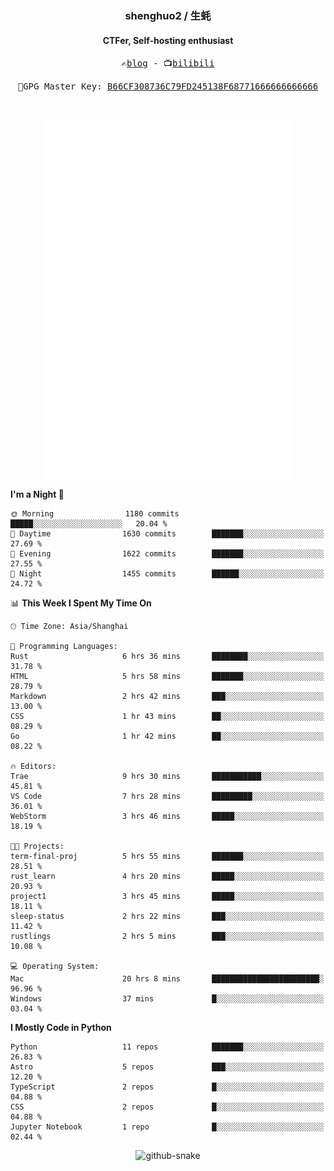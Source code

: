 <h3 align="center"> shenghuo2 / 生蚝 </h3>
<h4 align="center" >CTFer, Self-hosting enthusiast</h3>


<p align="center">
  <samp>
    ✍️<a href="https://blog.shenghuo2.top/">blog</a> -
    📺<a href="https://space.bilibili.com/85894935">bilibili</a>
  </samp>
</p>
<p align="center">
  <samp>
     🔐GPG Master Key: <a align="center" href="https://github.com/shenghuo2.gpg">B66CF308736C79FD245138F68771666666666666</a>
  </samp>
</p>
<br>
<p align="center">
  <a href="https://github.com/shenghuo2">
    <img width="400" align="top" src="https://github.com/shenghuo2/shenghuo2/blob/main/metrics.left.svg" />
  </a>
  <a href="https://github.com/shenghuo2">
    <img width="400" align="top" src="https://github.com/shenghuo2/shenghuo2/blob/main/metrics.right.svg" />
  </a>
</p>


<!--START_SECTION:waka-->
**I'm a Night 🦉** 

```text
🌞 Morning                1180 commits        █████░░░░░░░░░░░░░░░░░░░░   20.04 % 
🌆 Daytime                1630 commits        ███████░░░░░░░░░░░░░░░░░░   27.69 % 
🌃 Evening                1622 commits        ███████░░░░░░░░░░░░░░░░░░   27.55 % 
🌙 Night                  1455 commits        ██████░░░░░░░░░░░░░░░░░░░   24.72 % 
```


📊 **This Week I Spent My Time On** 

```text
🕑︎ Time Zone: Asia/Shanghai

💬 Programming Languages: 
Rust                     6 hrs 36 mins       ████████░░░░░░░░░░░░░░░░░   31.78 % 
HTML                     5 hrs 58 mins       ███████░░░░░░░░░░░░░░░░░░   28.79 % 
Markdown                 2 hrs 42 mins       ███░░░░░░░░░░░░░░░░░░░░░░   13.00 % 
CSS                      1 hr 43 mins        ██░░░░░░░░░░░░░░░░░░░░░░░   08.29 % 
Go                       1 hr 42 mins        ██░░░░░░░░░░░░░░░░░░░░░░░   08.22 % 

🔥 Editors: 
Trae                     9 hrs 30 mins       ███████████░░░░░░░░░░░░░░   45.81 % 
VS Code                  7 hrs 28 mins       █████████░░░░░░░░░░░░░░░░   36.01 % 
WebStorm                 3 hrs 46 mins       █████░░░░░░░░░░░░░░░░░░░░   18.19 % 

🐱‍💻 Projects: 
term-final-proj          5 hrs 55 mins       ███████░░░░░░░░░░░░░░░░░░   28.51 % 
rust_learn               4 hrs 20 mins       █████░░░░░░░░░░░░░░░░░░░░   20.93 % 
project1                 3 hrs 45 mins       █████░░░░░░░░░░░░░░░░░░░░   18.11 % 
sleep-status             2 hrs 22 mins       ███░░░░░░░░░░░░░░░░░░░░░░   11.42 % 
rustlings                2 hrs 5 mins        ███░░░░░░░░░░░░░░░░░░░░░░   10.08 % 

💻 Operating System: 
Mac                      20 hrs 8 mins       ████████████████████████░   96.96 % 
Windows                  37 mins             █░░░░░░░░░░░░░░░░░░░░░░░░   03.04 % 
```

**I Mostly Code in Python** 

```text
Python                   11 repos            ███████░░░░░░░░░░░░░░░░░░   26.83 % 
Astro                    5 repos             ███░░░░░░░░░░░░░░░░░░░░░░   12.20 % 
TypeScript               2 repos             █░░░░░░░░░░░░░░░░░░░░░░░░   04.88 % 
CSS                      2 repos             █░░░░░░░░░░░░░░░░░░░░░░░░   04.88 % 
Jupyter Notebook         1 repo              █░░░░░░░░░░░░░░░░░░░░░░░░   02.44 % 
```




<!--END_SECTION:waka-->


<div align="center">
  <picture>
    <source media="(prefers-color-scheme: dark)" srcset="https://gist.githubusercontent.com/shenghuo2/bfce20b14ab0484cef03bae6e60e0b3a/raw/github-snake-dark.svg" />
    <source media="(prefers-color-scheme: light)" srcset="https://gist.githubusercontent.com/shenghuo2/bfce20b14ab0484cef03bae6e60e0b3a/raw/github-snake.svg" />
    <img alt="github-snake" src="https://gist.githubusercontent.com/shenghuo2/bfce20b14ab0484cef03bae6e60e0b3a/raw/github-snake.svg" />
  </picture>
</div>

<!--
**shenghuo2/shenghuo2** is a ✨ _special_ ✨ repository because its `README.md` (this file) appears on your GitHub profile.

Here are some ideas to get you started:

- 🔭 I’m currently working on ...
- 🌱 I’m currently learning ...
- 👯 I’m looking to collaborate on ...
- 🤔 I’m looking for help with ...
- 💬 Ask me about ...
- 📫 How to reach me: ...
- 😄 Pronouns: ...
- ⚡ Fun fact: ...
-->
